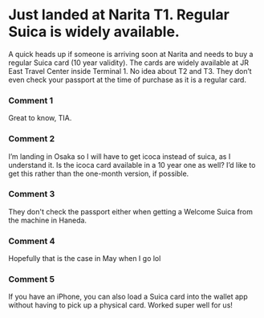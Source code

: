 # Just landed at Narita T1. Regular Suica is widely available. 

A quick heads up if someone is arriving soon at Narita and needs to buy a regular Suica card (10 year validity). The cards are widely available at JR East Travel Center inside Terminal 1. No idea about T2 and T3. They don’t even check your passport at the time of purchase as it is a regular card. 

### Comment 1

Great to know, TIA.

### Comment 2

I’m landing in Osaka so I will have to get icoca instead of suica, as I understand it. 
Is the icoca card available in a 10 year one as well? I’d like to get this rather than the one-month version, if possible.

### Comment 3

They don't check the passport either when getting a Welcome Suica from the machine in Haneda.

### Comment 4

Hopefully that is the case in May when I go lol

### Comment 5

If you have an iPhone, you can also load a Suica card into the wallet app without having to pick up a physical card. Worked super well for us!


